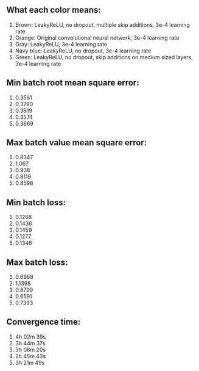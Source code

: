 What each color means:
----------------------

1. Brown: LeakyReLU, no dropout, multiple skip additions, 3e-4 learning rate
2. Orange: Original convolutional neural network, 3e-4 learning rate
3. Gray: LeakyReLU, 3e-4 learning rate
4. Navy blue:  LeakyReLU, no dropout, 3e-4 learning rate
5. Green: LeakyReLU, no dropout, skip additions on medium sized layers, 3e-4 learning rate

Min batch root mean square error:
---------------------------

1. 0.3561
2. 0.3790
3. 0.3819
4. 0.3574
5. 0.3669


Max batch value mean square error:
----------------------------

1. 0.8347
2. 1.067
3. 0.938
4. 0.8119
5. 0.8598


Min batch loss:
---------------

1. 0.1268
2. 0.1436
3. 0.1459
4. 0.1277
5. 0.1346


Max batch loss:
---------------

1. 0.6968
2. 1.1398
3. 0.8799
4. 0.6591
5. 0.7393


Convergence time:
-----------------

1. 4h 02m 39s
2. 3h 44m 37s
3. 3h 08m 20s
4. 2h 45m 43s
5. 3h 21m 49s
